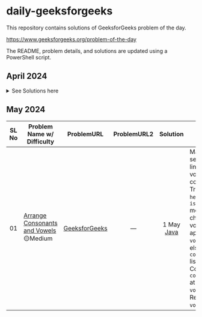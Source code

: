 # daily-geeksforgeeks

This repository contains solutions of GeeksforGeeks problem of the day.

https://www.geeksforgeeks.org/problem-of-the-day

The README, problem details, and solutions are updated using a PowerShell script.

## April 2024

<details>
<summary>
See Solutions here
</summary>

| SL No | Problem Name w/ Difficulty | ProblemURL | ProblemURL2 | Solution | Notes |
| :---: | -------------------------- | :--------: | :---------: | :------: | ----- |
| 01 | [Pairs violating the BST property](<./04-2024(April)/01_pairs-violating-the-bst-property.md>) <br>🟡Medium | [GeeksforGeeks](https://www.geeksforgeeks.org/problems/pairs-violating-bst-property--212515/1) | — | 01-Apr-24<br>[Java](<./04-2024(April)/01_pairs-violating-the-bst-property.java>) | InOrder traverse the tree, Use stack to traverse to the leftmost node and store it in an Array. Iterate the array and check for each node if it was >= to the left node. Then increment count. Return count. |
| 02 | [Minimum Absolute Difference In BST](<./04-2024(April)/02_minimum-absolute-difference-in-bst.md>) <br>🟡Medium | [GeeksforGeeks](https://www.geeksforgeeks.org/problems/minimum-absolute-difference-in-bst-1665139652/1) | — | 02-Apr-24<br>[Java](<./04-2024(April)/02_minimum-absolute-difference-in-bst.java>) | Inorder traverse the BST, use stack to store the node and go to the leftmost node. Pop the stack to visit the node. If prev node != null, update minDiff = root.data-prev.data . Update prev as root, and root to go to right subtree. Return minDiff. |
| 03 | [Kth common ancestor in BST](<./04-2024(April)/03_kth-common-ancestor-in-bst.md>) <br>🟡Medium | [GeeksforGeeks](https://www.geeksforgeeks.org/problems/kth-common-ancestor-in-bst/1) | — | 03-Apr-24<br>[Java](<./04-2024(April)/03_kth-common-ancestor-in-bst.java>) | Find the lowest common ancestor(LCA) node for x and y in the BST. Make arrayList for the ancestors and traverse the tree till LCA node. Return the node at arrayList.size()-k, if it is -ve return -1. In `lca` traverse left if x and y less than root else traverse right, return root if left < root < right. Inside `findAncestor`, traverse and add root to list, if root==lca return, if lca is less traverse left else traverse right.  |
| 04 | [Sum of all substrings of a number](<./04-2024(April)/04_sum-of-all-substrings-of-a-number.md>) <br>🟢Easy | [GeeksforGeeks](https://www.geeksforgeeks.org/problems/sum-of-all-substrings-of-a-number-1587115621/1) | — | 04-Apr-24<br>[Java](<./04-2024(April)/04_sum-of-all-substrings-of-a-number.java>) | For every character in the string calculate current digit contribution to the sum, append to the prev index sum and add it to the totalSum. Return the totalSum. Each digits contribution to the totalSum is `[(i+1)*digit]+[10*prevIndexSum]`. |
| 05 | [Strictly Increasing Array](<./04-2024(April)/05_strictly-increasing-array.md>) <br>🔴Hard | [GeeksforGeeks](https://www.geeksforgeeks.org/problems/convert-to-strictly-increasing-array3351/1) | — | 05-Apr-24<br>[Java](<./04-2024(April)/05_strictly-increasing-array.java>) | Create a dp array of nums.length and fill with 1 as all numbers can atleast be there own subsequence. Iterate the array, and initialize the maxLIS=0. Iterate from 0 to i and find the max Longest increasing subsequence(LIS). To be LIS, `nums[j]<nums[i] and nums[i]-nums[j]>i-j-1`, as the numbers should be strictly increasing and value of nums[i] cannot be less. Update the dp[i] with max(dp[i],maxLIS). Get the max element from the dp array `lis` which is the longest number in the increasing subsequence. Return nums.length - lis, as lis number of elements are already in increasing subsequence, we only need to modify the rest of the elements. |
| 06 | [Count ways to Nth Stair](<./04-2024(April)/06_count-ways-to-nth-stair.md>) <br>🟢Easy | [GeeksforGeeks](https://www.geeksforgeeks.org/problems/count-ways-to-nth-stairorder-does-not-matter1322/1) | — | 06-Apr-24<br>[Java](<./04-2024(April)/06_count-ways-to-nth-stair.java>) | To use dynamic programming we create a `dp` array of `n+1` length where `dp[i]` represents number of ways to reach `i-th` stair. Initialize `dp[0]=dp[1]=1` as there is only one way to reach 1-st step and 0-th step is not need. We iterate from 2 to n and and for `dp[i]` we set it as `dp[i-1]`. We add 1 more way for even steps as it can be reached by step jump of two. Return the ways to reach n-th stair `dp[n]`. |
| 07 | [Maximize dot product](<./04-2024(April)/07_maximize-dot-product.md>) <br>🟡Medium | [GeeksforGeeks](https://www.geeksforgeeks.org/problems/maximize-dot-product2649/1) | — | 07-Apr-24<br>[Java](<./04-2024(April)/07_maximize-dot-product.java>) | Initialize `dp[n+1][m+1]`, to calculate the maximum dot product. Fill the dp from cell `(1,1)` till `(n,m)`. For each cell(i,j), We have two options. 1. `dp[i-1][j]` - We can either ignore the i-th element of arr `a[]` i.e. consider 0 in j-th element of `b[]`. 2. `a[i-1]*b[j-1] + dp[i-1][j-1]` - Product the two elements and and dp calculate so for. We store it to `dp[i][j]`. Condition 1 is only valid when `n - i >= m - j`, i.e. more elements left in `a[]` than `b[]`. Return the `dp[n][m]` will store the maximum dot product. |
| 08 | [Optimal Strategy For A Game](<./04-2024(April)/08_optimal-strategy-for-a-game.md>) <br>🟡Medium | [GeeksforGeeks](https://www.geeksforgeeks.org/problems/optimal-strategy-for-a-game-1587115620/1) | — | 08-Apr-24<br>[Java](<./04-2024(April)/08_optimal-strategy-for-a-game.java>) | `dp[i][j]` represent max amount for first player for `i-th` to `j-th` coins remaining. Iterate from gap `0` to `n-1`, and calculate max value possible starting `i=0,j=gap` till `j=n-1`. For each `(i,j)` pair calculate max value possible, either choosing `i` or `j` th coin. There are two choices considering opponents optimal move. 1. Choose the `i-th` coin and min from `i+2` and `i+1 to j-1` th coin. 2. Choose the j-th coin and min from `i+1 to j-1` and `j-2` th coin. Return `dp[0][n-1]` because it represents the maximum value the first player can achieve. |
| 09 | [Minimum Points To Reach Destination](<./04-2024(April)/09_minimum-points-to-reach-destination.md>) <br>🔴Hard | [GeeksforGeeks](https://www.geeksforgeeks.org/problems/minimum-points-to-reach-destination0540/1) | — | 09-Apr-24<br>[Java](<./04-2024(April)/09_minimum-points-to-reach-destination.java>) | Create a `dp[m][n]` where `dp[i][j]` is the minimum number of points to reach `i`, `j`. Initialize cell `dp[m-1][n-1]` as `1` if `points[m-1][n-1]` is positive else `abs(points[m-1][n-1])+1` as we have to offset the -ve value to reach it. Fill the last row from `m-2` as the `max(dp[i+1][n-1] - points[i][n-1], 1)`. Fill the last column from `n-2` as the `max(dp[m-1][j+1] - points[m-1][j], 1)`. Fill the rest of the table subtracting current points from `min(right(i+1), down(j+1))` cells in `dp`. Return `dp[0][0]` as it is the minimum initial points needed to reach `dp[m-1][n-1]`. |
| 10 | [Party of Couples](<./04-2024(April)/10_party-of-couples.md>) <br>🟢Easy | [GeeksforGeeks](https://www.geeksforgeeks.org/problems/alone-in-couple5507/1) | — | 10-Apr-24<br>[Java](<./04-2024(April)/10_party-of-couples.java>) | Initialize the `res` variable. Iterate the array, XOR `res = res^arr[i]`. XOR of two numbers is 0 `a^a=0`. After we XOR all numbers in the array we a re left with the number that don't have a pair. Return `res`. |
| 11 | [Gray to Binary equivalent](<./04-2024(April)/11_gray-to-binary-equivalent.md>) <br>🟡Medium | [GeeksforGeeks](https://www.geeksforgeeks.org/problems/gray-to-binary-equivalent-1587115620/1) | — | 11-Apr-24<br>[Java](<./04-2024(April)/11_gray-to-binary-equivalent.java>) | Set `ans=n`. While `n!=0` right `n` by 1 bit and `XOR` it with `ans`. This will flip the bits, as Gray Code is the formed by `XOR` of corresponding bit with the bit in its right. Return the `ans`. |
| 12 | [Sum of Products](<./04-2024(April)/12_sum-of-products.md>) <br>🟡Medium | [GeeksforGeeks](https://www.geeksforgeeks.org/problems/sum-of-products5049/1) | — | 12-Apr-24<br>[Java](<./04-2024(April)/12_sum-of-products.java>) | Initialize `sum`. Iterate over each bit `i` from `0 to 31`, and set `count=0`. Iterate over every number in the array `arr[]`. If the number has `i-th` bit set then increment `count`. Calculate `totalPairs` and `eachPairContribution` for `i-th` bit set. Add to `sum += totalPairs * eachPairContribution`. Return `sum`. |
| 13 | [Reverse Bits](<./04-2024(April)/13_reverse-bits.md>) <br>🟢Easy | [GeeksforGeeks](https://www.geeksforgeeks.org/problems/reverse-bits3556/1) | — | 13-Apr-24<br>[Java](<./04-2024(April)/13_reverse-bits.java>) | For each bit from `(0-31)` set in the `x`, Add `OR` it to the `result` at `31 - i`th bit. Return `result`. |
| 14 | [Xoring and Clearing](<./04-2024(April)/14_xoring-and-clearing.md>) <br>🟢Easy | [GeeksforGeeks](https://www.geeksforgeeks.org/problems/xoring-and-clearing/1) | — | 14-Apr-24<br>[Java](<./04-2024(April)/14_xoring-and-clearing.java>) | The `printArr` to print the elements of the array. `setToZero` to set the elements to zero. `xor1ToN` to XOR the elements with i `arr[i]^i`. |
| 15 | [Count the elements](<./04-2024(April)/15_count-the-elements.md>) <br>🟢Easy | [GeeksforGeeks](https://www.geeksforgeeks.org/problems/count-the-elements1529/1) | — | 15-Apr-24<br>[Java](<./04-2024(April)/15_count-the-elements.java>) | Find max element in array `a` and `b` in `maxVal`. Create a `freq[]` array to calculate frequency of elements in `b`. Calculate prefix sum for `freq[]`, where `freq[i]` represents no. of elements in `b that are <= i`. Create a `res[]` array, for each query index in `a`, find in `freq count of elements <= a[query[i]]`. Return `res`. |
| 16 | [Minimize the Difference](<./04-2024(April)/16_minimize-the-difference.md>) <br>🟡Medium | [GeeksforGeeks](https://www.geeksforgeeks.org/problems/minimize-the-difference/1) | — | 16-Apr-24<br>[Java](<./04-2024(April)/16_minimize-the-difference.java>) | Initialize `postMax[n] and postMin[n]`, and calculate the max and min iterating backwards. Initialize `minDiff = postMax[k] - postMin[k]` and `pMax and pMin = arr[0]`. Now iterate the array with window of size `k`. Calculate `curMinDiff`. Update `curDiff, pMax and pMin`. Update `minDiff` with the remaining max and min to the left of last window. Return `minDiff`. |
| 17 | [Count Pairs in an Array](<./04-2024(April)/17_count-pairs-in-an-array.md>) <br>🔴Hard | [GeeksforGeeks](https://www.geeksforgeeks.org/problems/count-pairs-in-an-array4145/1) | — | 17-Apr-24<br>[Java](<./04-2024(April)/17_count-pairs-in-an-array.java>) | Pre-compute `i * arr[i]`, and use the method `mergeSortAndCount(arr, 0, n -1)` to count the pairs and return it. Inside the method `mergeSortAndCount(arr, lo, hi)`, calculate the `mid = lo + (hi-lo)/2` and add count of pairs to `count` recursively for left half `arr[lo...mid]` and right half `arr[mid+1...hi]`. Use a `temp[]` array to store the sorted array. Iterate the array, If `arr[i] <= arr[j]` add it to temp. Else add `arr[j]` to `temp` and also add to `count += mid+1+i` as left half is sorted there are `mid+1-i` pairs in the left, where `i*arr[i]>j*arr[j]`. Copy the remaining left and right half to `temp[]`. Copy the `temp[]` array back to original `arr[]` array. Return `count`. |
| 18 | [Two Repeated Elements](<./04-2024(April)/18_two-repeated-elements.md>) <br>🟡Medium | [GeeksforGeeks](https://www.geeksforgeeks.org/problems/two-repeated-elements-1587115621/1) | — | 18-Apr-24<br>[Java](<./04-2024(April)/18_two-repeated-elements.java>) | Iterate the array `arr[i]`, If `arr[Math.abs(arr[i])] > 0` i.e. if `arr[i]` mark it as `-ve`. Else add it to `res[]`. Return the `res`. |
| 19 | [Find missing in second array](<./04-2024(April)/19_find-missing-in-second-array.md>) <br>🟢Easy | [GeeksforGeeks](https://www.geeksforgeeks.org/problems/in-first-but-second5423/1) | — | 19-Apr-24<br>[Java](<./04-2024(April)/19_find-missing-in-second-array.java>) | Hash the second array `b[]` into a `HashSet` `set`. Iterate the second array `a` and if it is not present in the `set` add it to `missingElements` list. Return the `missingElements` list. |
| 20 | [Union of Two Sorted Arrays](<./04-2024(April)/20_union-of-two-sorted-arrays.md>) <br>🟡Medium | [GeeksforGeeks](https://www.geeksforgeeks.org/problems/union-of-two-sorted-arrays-1587115621/1) | — | 20-Apr-24<br>[Java](<./04-2024(April)/20_union-of-two-sorted-arrays.java>) | Use a `TreeSet` `union` to add the first array `arr1` and then the second array `arr2`. Return the `union` `TreeSet` converted to a `ArrayList`. |
| 21 | [Three way partitioning](<./04-2024(April)/21_three-way-partitioning.md>) <br>🟢Easy | [GeeksforGeeks](https://www.geeksforgeeks.org/problems/three-way-partitioning/1) | — | 21-Apr-24<br>[Java](<./04-2024(April)/21_three-way-partitioning.java>) | Using 3-way partitioning, use three pointers `low`, `mid` and `high`. Iterate till `mid <= high`. If `array[mid] < a` swap elements at index `mid` with `low` and increment the pointers. Else if `array[mid] >= a && array[mid] <= b` increment `mid++`. Else if `array[mid] > b` swap elements at index `mid` with `high`, decrement `high`. |
| 22 | [Row with minimum number of 1s](<./04-2024(April)/22_row-with-minimum-number-of-1s.md>) <br>🟢Easy | [GeeksforGeeks](https://www.geeksforgeeks.org/problems/row-with-minimum-number-of-1s5430/1) | — | 22-Apr-24<br>[Java](<./04-2024(April)/22_row-with-minimum-number-of-1s.java>) | Initialize `minCount = -1` and `minRowIndex = -1`. For every row count number of `1`s in `count`. For the current row if `count < minCount` update `minCount = count` and `minRowIndex = i`. Return `minRowIndex + 1`. |
| 23 | [Rohans Love for Matrix](<./04-2024(April)/23_rohans-love-for-matrix.md>) <br>🟡Medium | [GeeksforGeeks](https://www.geeksforgeeks.org/problems/rohans-love-for-matrix4723/1) | — | 23-Apr-24<br>[Java](<./04-2024(April)/23_rohans-love-for-matrix.java>) | If `n == 0`, return `0`. Initialize `a=0, b=1`. Iterate from `2 to n` to calculate n-th fibonacci sequence using `mod` to keep within integer limits. Return `b % mod`. |
| 24 | [Paths to reach origin](<./04-2024(April)/24_paths-to-reach-origin.md>) <br>🟡Medium | [GeeksforGeeks](https://www.geeksforgeeks.org/problems/paths-to-reach-origin3850/1) | — | 24-Apr-24<br>[Java](<./04-2024(April)/24_paths-to-reach-origin.java>) | Use dynamic programming `dp[n+1][m+1]` array. Initialize the first row(`dp[i][0]`) and column(`dp[0][i]`) of the `dp[][]` array. Iterate and Fill the rest of the matrix `dp[i][j] = (dp[i-1][j] + dp[i][j-1]) % mod`. Return `dp[n][m]`. |
| 25 | [Maximum sum of hour glass](<./04-2024(April)/25_maximum-sum-of-hour-glass.md>) <br>🟡Medium | [GeeksforGeeks](https://www.geeksforgeeks.org/problems/maximum-sum-of-hour-glass3842/1) | — | 25-Apr-24<br>[Java](<./04-2024(April)/25_maximum-sum-of-hour-glass.java>) | Initialize `maxSum = Integer.MIN_VALUE`. Iterate the matrix till `n - 2 and m - 2`, calculate `currentSum` for the top part, middle part and the bottom part. Update `maxSum`. If `maxSum == Integer.MIN_VALUE` return `-1` else return `maxSum`. |
| 26 | [Exit Point in a Matrix](<./04-2024(April)/26_exit-point-in-a-matrix.md>) <br>🟡Medium | [GeeksforGeeks](https://www.geeksforgeeks.org/problems/exit-point-in-a-matrix0905/1) | — | 26-Apr-24<br>[Java](<./04-2024(April)/26_exit-point-in-a-matrix.java>) | Initialize `dir=0, i and j`. Iterate till `i and j` within bounds, determine direction based of `matrix[i][j]` also mod by `4` to keep it within the range `0-3`. If cell is `1` set it as `0`. Update position based on direction (0->right(`j++`), 1->down(`i++`), 2->left(`j--`), 3->up(`i--`)). If `i and j` out of bounds, exit. Adjust the exit points. Return `{i, j}`. |
| 27 | [Merge Sort on Doubly Linked List](<./04-2024(April)/27_merge-sort-on-doubly-linked-list.md>) <br>🔴Hard | [GeeksforGeeks](https://www.geeksforgeeks.org/problems/merge-sort-on-doubly-linked-list/1) | — | 27-Apr-24<br>[Java](<./04-2024(April)/27_merge-sort-on-doubly-linked-list.java>) | If list empty, already sorted. Get the `middle` node using `getMiddle(node)` method, and then merge sort using `mergeSort(node, middle)` which returns the head of the sorted list. In the `getMiddle()` method use `fast and slow` pointers to get the middle node. In `mergeSort()`, if any of the half is `null` return the other node. Else recursively sort both halves and return the node. |
| 28 | [Delete Middle of Linked List](<./04-2024(April)/28_delete-middle-of-linked-list.md>) <br>🟢Easy | [GeeksforGeeks](https://www.geeksforgeeks.org/problems/delete-middle-of-linked-list/1) | — | 28-Apr-24<br>[Java](<./04-2024(April)/28_delete-middle-of-linked-list.java>) | Initialize `fast and slow` pointers, and traverse the linkedlist. Use a pointer `prev` to store the current `slow` pointer. After traversing skip the middle node by `prev.next = slow.next`. Return the `head` of the new modified linked list. |
| 29 | [Remove every kth node](<./04-2024(April)/29_remove-every-kth-node.md>) <br>🟢Easy | [GeeksforGeeks](https://www.geeksforgeeks.org/problems/remove-every-kth-node/1) | — | 29-Apr-24<br>[Java](<./04-2024(April)/29_remove-every-kth-node.java>) | If list empty or `k==1` return `null`. Initialize `prev and curr` to `head`, and `count=1`. Iterate while `curr!=null`, if `count` is multiple of `k` remove the node `prev.next = curr.next` else update `prev = cur`. Increment `curr and count`. Return `head` of the modified linkedlist. |
| 30 | [Add two numbers represented by linked lists](<./04-2024(April)/30_add-two-numbers-represented-by-linked-lists.md>) <br>🟡Medium | [GeeksforGeeks](https://www.geeksforgeeks.org/problems/add-two-numbers-represented-by-linked-lists/1) | — | 30-Apr-24<br>[Java](<./04-2024(April)/30_add-two-numbers-represented-by-linked-lists.java>) | Reverse both the linked list using `reverse()` method. Initialize a `result`, `prev` and `temp` pointers as `null`, and `sum` and `carry` as `0`. Iterate both the lists `num1 and num2` and add it to the `sum` including the carry. Get the `carry` if present and update the `sum = sum % 10` to get the sum without carry. Set `temp = new Node(sum)`, if first node point `result=temp`, else `prev.next=temp`. Set prev for next iteration `prev = temp`. Increment `num1 and num2`. If `carry` is left add at end of temp. Reverse from the `result` node and also skip zeros from the beginning of the result. Result `result` or `0` if it is `null`. |

</details>

## May 2024

| SL No | Problem Name w/ Difficulty | ProblemURL | ProblemURL2 | Solution | Notes |
| :---: | -------------------------- | :--------: | :---------: | :------: | ----- |
| 01 | [Arrange Consonants and Vowels](<./05-2024(May)/01_arrange-consonants-and-vowels.md>) <br>🟡Medium | [GeeksforGeeks](https://www.geeksforgeeks.org/problems/arrange-consonants-and-vowels/1) | — | 1 May<br>[Java](<./05-2024(May)/01_arrange-consonants-and-vowels.java>) | Maintain two separate linkedlist for vowels and consonants. Traverse the `head` list, Use `isVowel()` method to check if it is vowel then append to `vowelLast` list else append to `consonantLast` list. Concatenate `consonantLast` at the end of `vowelLast`. Return `vowelHead.next`. |
